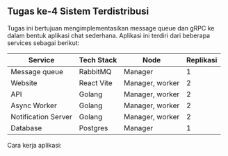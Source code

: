 ## Tugas ke-4 Sistem Terdistribusi

Tugas ini bertujuan mengimplementasikan message queue dan gRPC ke dalam bentuk aplikasi chat sederhana. Aplikasi ini terdiri dari beberapa services sebagai berikut:

| Service             | Tech Stack | Node            | Replikasi |
| ------------------- | ---------- | --------------- | --------- |
| Message queue       | RabbitMQ   | Manager         | 1         |
| Website             | React Vite | Manager, worker | 2         |
| API                 | Golang     | Manager, worker | 2         |
| Async Worker        | Golang     | Manager, worker | 2         |
| Notification Server | Golang     | Manager, worker | 2         |
| Database            | Postgres   | Manager         | 1         |

Cara kerja aplikasi:
